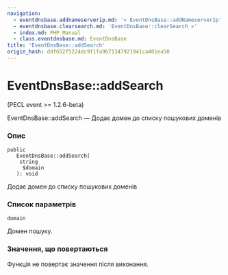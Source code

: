 ```yaml
---
navigation:
  - eventdnsbase.addnameserverip.md: '« EventDnsBase::addNameserverIp'
  - eventdnsbase.clearsearch.md: 'EventDnsBase::clearSearch »'
  - index.md: PHP Manual
  - class.eventdnsbase.md: EventDnsBase
title: 'EventDnsBase::addSearch'
origin_hash: ddf652f5224dc9f1fa9671347921941ca401ea50
---
```

# EventDnsBase::addSearch

(PECL event >= 1.2.6-beta)

EventDnsBase::addSearch — Додає домен до списку пошукових доменів

### Опис

```methodsynopsis
public
   EventDnsBase::addSearch(
    string
     $domain
   ): void
```

Додає домен до списку пошукових доменів

### Список параметрів

`domain`

Домен пошуку.

### Значення, що повертаються

Функція не повертає значення після виконання.
